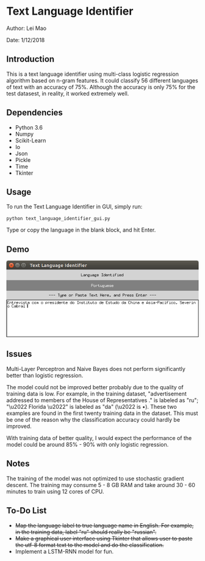 # Text Language Identifier

Author: Lei Mao

Date: 1/12/2018

## Introduction

This is a text language identifier using multi-class logistic regression algorithm based on n-gram features. It could classify 56 different languages of text with an accuracy of 75%. Although the accuracy is only 75% for the test datasest, in reality, it worked extremely well.

## Dependencies

* Python 3.6
* Numpy
* Scikit-Learn
* Io
* Json
* Pickle
* Time
* Tkinter

## Usage

To run the Text Language Identifier in GUI, simply run:

```shell
python text_language_identifier_gui.py
```

Type or copy the language in the blank block, and hit Enter.

## Demo

![](demo/text_language_identifier_demo.png)

## Issues

Multi-Layer Perceptron and Naive Bayes does not perform significantly better than logistic regression. 

The model could not be improved better probably due to the quality of training data is low. For example, in the training dataset, "advertisement addressed to members of the House of Representatives ." is labeled as "ru"; "\u2022 Florida \u2022" is labeled as "da" (\u2022 is •). These two examples are found in the first twenty training data in the dataset. This must be one of the reason why the classification accuracy could hardly be improved.

With training data of better quality, I  would expect the performance of the model could be around 85% - 90% with only logistic regression.

## Notes

The training of the model was not optimized to use stochastic gradient descent. The training may consume 5 - 8 GB RAM and take around 30 - 60 minutes to train using 12 cores of CPU.

## To-Do List

* ~~Map the language label to true language name in English. For example, in the training data, label "ru" should really be "russian".~~
* ~~Make a graphical user interface using Tkinter that allows user to paste the utf-8 format text to the model and do the classification.~~
* Implement a LSTM-RNN model for fun.